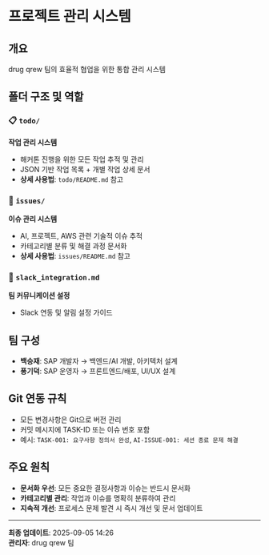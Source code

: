 # 프로젝트 관리 시스템

## 개요
drug qrew 팀의 효율적 협업을 위한 통합 관리 시스템

## 폴더 구조 및 역할

### 📋 `todo/`
**작업 관리 시스템**
- 해커톤 진행을 위한 모든 작업 추적 및 관리
- JSON 기반 작업 목록 + 개별 작업 상세 문서
- **상세 사용법**: `todo/README.md` 참고

### 🐛 `issues/`
**이슈 관리 시스템**
- AI, 프로젝트, AWS 관련 기술적 이슈 추적
- 카테고리별 분류 및 해결 과정 문서화
- **상세 사용법**: `issues/README.md` 참고

### 💬 `slack_integration.md`
**팀 커뮤니케이션 설정**
- Slack 연동 및 알림 설정 가이드

## 팀 구성
- **백승재**: SAP 개발자 → 백엔드/AI 개발, 아키텍처 설계
- **풍기덕**: SAP 운영자 → 프론트엔드/배포, UI/UX 설계

## Git 연동 규칙
- 모든 변경사항은 Git으로 버전 관리
- 커밋 메시지에 TASK-ID 또는 이슈 번호 포함
- 예시: `TASK-001: 요구사항 정의서 완성`, `AI-ISSUE-001: 세션 종료 문제 해결`

## 주요 원칙
- **문서화 우선**: 모든 중요한 결정사항과 이슈는 반드시 문서화
- **카테고리별 관리**: 작업과 이슈를 명확히 분류하여 관리
- **지속적 개선**: 프로세스 문제 발견 시 즉시 개선 및 문서 업데이트

---
**최종 업데이트**: 2025-09-05 14:26  
**관리자**: drug qrew 팀
